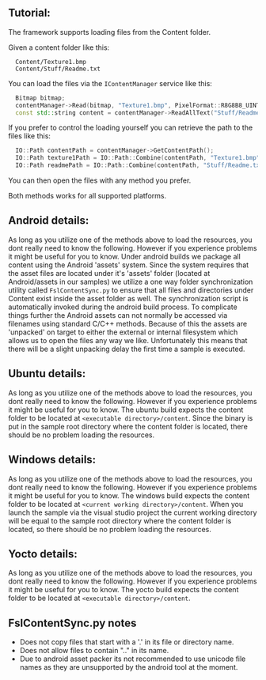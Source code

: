 Tutorial: 
---------
The framework supports loading files from the Content folder.

Given a content folder like this:
```
  Content/Texture1.bmp
  Content/Stuff/Readme.txt
```

You can load the files via the `IContentManager` service like this:

```C++
  Bitmap bitmap;
  contentManager->Read(bitmap, "Texture1.bmp", PixelFormat::R8G8B8_UINT);
  const std::string content = contentManager->ReadAllText("Stuff/Readme.txt");
```

If you prefer to control the loading yourself you can retrieve the path to the
files like this:
```C++
  IO::Path contentPath = contentManager->GetContentPath();
  IO::Path texture1Path = IO::Path::Combine(contentPath, "Texture1.bmp");
  IO::Path readmePath = IO::Path::Combine(contentPath, "Stuff/Readme.txt");
```
You can then open the files with any method you prefer.

Both methods works for all supported platforms.


Android details: 
----------------
As long as you utilize one of the methods above to load the resources, you dont
really need to know the following. However if you experience problems it might 
be useful for you to know.
Under android builds we package all content using the Android 'assets' system.
Since the system requires that the asset files are located under it's 'assets'
folder (located at Android/assets in our samples) we utilize a one way folder
synchronization utility called `FslContentSync.py` to ensure that all files and
directories under Content exist inside the asset folder as well. 
The synchronization script is automatically invoked during the android build 
process. To complicate things further the Android assets can not normally be 
accessed via filenames using standard C/C++ methods. Because of this the assets 
are 'unpacked' on target to either the external or internal filesystem which 
allows us to open the files any way we like. Unfortunately this means that there 
will be a slight unpacking delay the first time a sample is executed.

Ubuntu details:
---------------
As long as you utilize one of the methods above to load the resources, you dont
really need to know the following. However if you experience problems it might 
be useful for you to know.
The ubuntu build expects the content folder to be located at 
`<executable directory>/content`.
Since the binary is put in the sample root directory where the content folder 
is located, there should be no problem loading the resources.

Windows details:
----------------
As long as you utilize one of the methods above to load the resources, you dont
really need to know the following. However if you experience problems it might 
be useful for you to know.
The windows build expects the content folder to be located at 
`<current working directory>/content`.
When you launch the sample via the visual studio project the current working 
directory will be equal to the sample root directory where the content folder
is located, so there should be no problem loading the resources.

Yocto details:
--------------
As long as you utilize one of the methods above to load the resources, you dont
really need to know the following. However if you experience problems it might 
be useful for you to know.
The yocto build expects the content folder to be located at 
`<executable directory>/content`. 


FslContentSync.py notes
-----------------------
- Does not copy files that start with a '.' in its file or directory name.
- Does not allow files to contain ".." in its name.
- Due to android asset packer its not recommended to use unicode file names as
  they are unsupported by the android tool at the moment.
